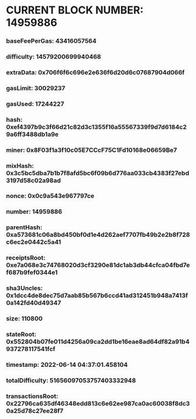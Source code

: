 # CURRENT BLOCK NUMBER: 14959886

### baseFeePerGas: 43416057564
### difficulty: 14579200699940468
### extraData: 0x706f6f6c696e2e636f6d20d6c07687904d066f
### gasLimit: 30029237
### gasUsed: 17244227
### hash: 0xef4397b9c3f66d21c82d3c1355f16a55567339f9d7d6184c29a6ff3488db1a9e
### miner: 0x8F03f1a3f10c05E7CCcF75C1Fd10168e06659Be7
### mixHash: 0x3c5bc5dba7b1b7f8afd5bc6f09b6d776aa033cb4383f27ebd3197d58c02a98ad
### nonce: 0x0c9a543e967797ce
### number: 14959886
### parentHash: 0xa573681c06a8bd450bf0d1e4d262aef7707fb49b2e2b8f728c6ec2e0442c5a41
### receiptsRoot: 0xe7a068e3c74768020d3cf3290e81dc1ab3db44cfca04fbd7ef687b9fef0344e1
### sha3Uncles: 0x1dcc4de8dec75d7aab85b567b6ccd41ad312451b948a7413f0a142fd40d49347
### size: 110800
### stateRoot: 0x552804b07fe011d4256a09ca2dd1be16eae8ad64df82a91b4937278117541fcf
### timestamp: 2022-06-14 04:37:01.458104
### totalDifficulty: 51656097053757403332948
### transactionsRoot: 0x22796ca635df46348edd813c6e62ee987ca0ac60038f8dc30a25d78c27ee28f7
